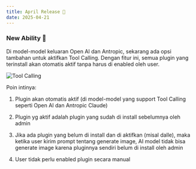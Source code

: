 ```yaml
---
title: April Release 🔌
date: 2025-04-21
---
```


### New Ability 🚀

Di model-model keluaran Open AI dan Antropic, sekarang ada opsi tambahan untuk aktifkan Tool Calling. Dengan fitur ini, semua plugin yang terinstall akan otomatis aktif tanpa harus di enabled oleh user. 

![Tool Calling](https://res.cloudinary.com/moyadev/image/upload/v1745248285/maia/releases/tool-calling_uajjlh.webp)

Poin intinya:

1. Plugin akan otomatis aktif (di model-model yang support Tool Calling seperti Open AI dan Antropic Claude)

2. Plugin yg aktif adalah plugin yang sudah di install sebelumnya oleh admin

3. Jika ada plugin yang belum di install dan di aktifkan (misal dalle), maka ketika user kirim prompt tentang generate image, AI model tidak bisa generate image karena pluginnya sendiri belum di install oleh admin

4. User tidak perlu enabled plugin secara manual